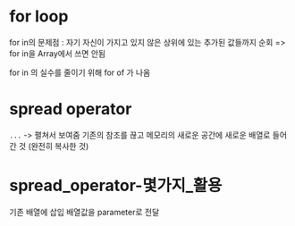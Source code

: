 # for loop
for in의 문제점 : 자기 자신이 가지고 있지 않은 상위에 있는 추가된 값들까지 순회
                => for in을 Array에서 쓰면 안됨

for in 의 실수를 줄이기 위해 for of 가 나옴                

# spread operator 
```...``` -> 펼쳐서 보여줌
기존의 참조를 끊고 메모리의 새로운 공간에 새로운 배열로 들어간 것 (완전히 복사한 것)

# spread_operator-몇가지_활용
기존 배열에 삽입
배열값을 parameter로 전달